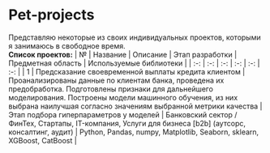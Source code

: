# Pet-projects
Представляю некоторые из своих индивидуальных проектов, которыми я занимаюсь в свободное время.  
**Список проектов:**
| № | Название | Описание | Этап разработки | Предметная область | Используемые библиотеки |
| :-: | :-: | :-: | :-: | :-: | :-: |
| 1 | Предсказание своевременной выплаты кредита клиентом | Проанализированы данные по клиентам банка, проведена их предобработка. Подготовлены признаки для дальнейшего моделирования. Построены модели машинного обучения, из них выбрана наилучшая согласно значениям выбранной метрики качества | Этап подбора гиперпараметров у моделей | Банковский сектор / ФинТех, Стартапы, IT-компания, Услуги для бизнеса [b2b] (аутсорс, консалтинг, аудит) | Python, Pandas, numpy, Matplotlib, Seaborn, sklearn, XGBoost, CatBoost |
